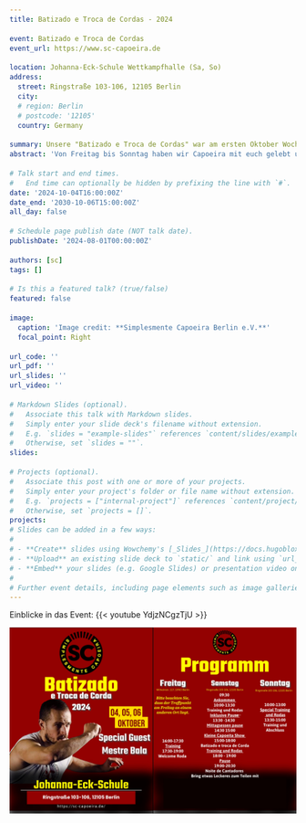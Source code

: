 ```yaml
---
title: Batizado e Troca de Cordas - 2024

event: Batizado e Troca de Cordas
event_url: https://www.sc-capoeira.de

location: Johanna-Eck-Schule Wettkampfhalle (Sa, So)
address:
  street: Ringstraße 103-106, 12105 Berlin 
  city:  
  # region: Berlin
  # postcode: '12105'
  country: Germany 

summary: Unsere "Batizado e Troca de Cordas" war am ersten Oktober Wochenende ein **voller Erfolg**. Mit unserem frisch gekührten **Mestre Bala** aus Madrid und vielen Unterstützern konnten wir die drei Tage mit Energie aufladen.
abstract: 'Von Freitag bis Sonntag haben wir Capoeira mit euch gelebt und gefeiert! Einen riesen Dank an alle die das Event unterstütz haben: Mestre Bala ([SC Madrid](https://www.instagram.com/simplesmentecapoeira/?hl=de)), Mestre Bailarino ([Capoeira Raiz](https://capoeiraraiz.eu/de/)), Mestre Nelsinho ([Unicar Berlin](https://capoeira-regional.eu/)), Professora Nativa ([Abada Berlin](https://www.abada-berlin.de/)), Instrutor Furão ([Ginga Balanca](https://capoeiraverein-ma.de/)) und deren Schülern!'

# Talk start and end times.
#   End time can optionally be hidden by prefixing the line with `#`.
date: '2024-10-04T16:00:00Z'
date_end: '2030-10-06T15:00:00Z'
all_day: false

# Schedule page publish date (NOT talk date).
publishDate: '2024-08-01T00:00:00Z'

authors: [sc]
tags: []

# Is this a featured talk? (true/false)
featured: false

image:
  caption: 'Image credit: **Simplesmente Capoeira Berlin e.V.**'
  focal_point: Right

url_code: ''
url_pdf: ''
url_slides: ''
url_video: ''

# Markdown Slides (optional).
#   Associate this talk with Markdown slides.
#   Simply enter your slide deck's filename without extension.
#   E.g. `slides = "example-slides"` references `content/slides/example-slides.md`.
#   Otherwise, set `slides = ""`.
slides:

# Projects (optional).
#   Associate this post with one or more of your projects.
#   Simply enter your project's folder or file name without extension.
#   E.g. `projects = ["internal-project"]` references `content/project/deep-learning/index.md`.
#   Otherwise, set `projects = []`.
projects:
# Slides can be added in a few ways:
# 
# - **Create** slides using Wowchemy's [_Slides_](https://docs.hugoblox.com/managing-content/#create-slides) feature and link using `slides` parameter in the front matter of the talk file
# - **Upload** an existing slide deck to `static/` and link using `url_slides` parameter in the front matter of the talk file
# - **Embed** your slides (e.g. Google Slides) or presentation video on this page using [shortcodes](https://docs.hugoblox.com/writing-markdown-latex/).
# 
# Further event details, including page elements such as image galleries, can be added to the body of this page.
---
```

Einblicke in das Event:
{{< youtube YdjzNCgzTjU >}}


![Das 2024 Programm der Batizado e Troca de Cordas von Simplesmente Capoeira Berlin e. V.](Flyer.jpeg)

